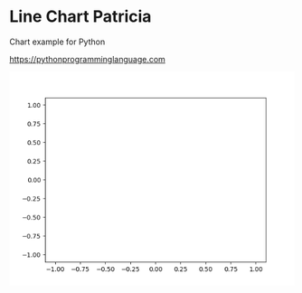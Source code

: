 # Line Chart Patricia 

Chart example for Python

https://pythonprogramminglanguage.com

<img src='chart.png'>
